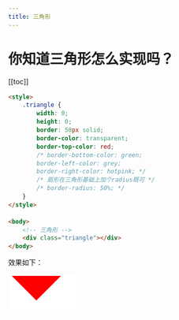 ```yaml
---
title: 三角形 
---
```


# 你知道三角形怎么实现吗？
[[toc]]

```html
<style>
    .triangle {
        width: 0;
        height: 0;
        border: 50px solid;
        border-color: transparent;
        border-top-color: red;
        /* border-bottom-color: green;
        border-left-color: grey;
        border-right-color: hotpink; */
        /* 扇形在三角形基础上加个radius既可 */
        /* border-radius: 50%; */
    }
</style>
 
<body>
    <!-- 三角形 -->
    <div class="triangle"></div>
</body>

```

效果如下：

![image-20210902205125867](../../.vuepress/public/images/image-20210902205125867.png)

